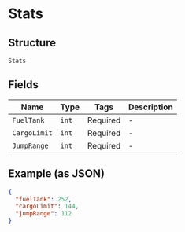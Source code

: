 
# Stats

## Structure

`Stats`

## Fields

| Name | Type | Tags | Description |
|  --- | --- | --- | --- |
| `FuelTank` | `int` | Required | - |
| `CargoLimit` | `int` | Required | - |
| `JumpRange` | `int` | Required | - |

## Example (as JSON)

```json
{
  "fuelTank": 252,
  "cargoLimit": 144,
  "jumpRange": 112
}
```

